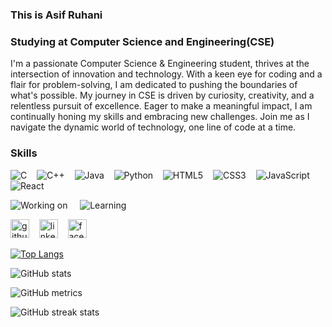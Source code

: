 ### This is Asif Ruhani
### Studying at Computer Science and Engineering(CSE)


I'm a passionate Computer Science & Engineering student, thrives at the intersection of innovation and technology. With a keen eye for coding and a flair for problem-solving, I am dedicated to pushing the boundaries of what's possible. My journey in CSE is driven by curiosity, creativity, and a relentless pursuit of excellence. Eager to make a meaningful impact, I am continually honing my skills and embracing new challenges. Join me as I navigate the dynamic world of technology, one line of code at a time.

### Skills
![C](https://img.shields.io/badge/C-007acc.svg?style=for-the-badge&logo=c&logoColor=white)
&nbsp;&nbsp;
![C++](https://img.shields.io/badge/C++-00599C.svg?style=for-the-badge&logo=c%2B%2B&logoColor=white)
&nbsp;&nbsp;
![Java](https://img.shields.io/badge/Java-ff5722.svg?style=for-the-badge&logo=java&logoColor=white)
&nbsp;&nbsp;
![Python](https://img.shields.io/badge/Python-306998.svg?style=for-the-badge&logo=python&logoColor=yellow)
&nbsp;&nbsp;
![HTML5](https://img.shields.io/badge/HTML5-e34f26.svg?style=for-the-badge&logo=html5&logoColor=white)
&nbsp;&nbsp;
![CSS3](https://img.shields.io/badge/CSS3-264de4.svg?style=for-the-badge&logo=css3&logoColor=white)
&nbsp;&nbsp;
![JavaScript](https://img.shields.io/badge/JavaScript-f0db4f.svg?style=for-the-badge&logo=javascript&logoColor=black)
&nbsp;&nbsp;
![React](https://img.shields.io/badge/React-61dafb.svg?style=for-the-badge&logo=react&logoColor=black)
&nbsp;&nbsp;&nbsp;&nbsp;&nbsp;&nbsp;



![Working on](https://img.shields.io/badge/Currently%20Working%20on-Research%20Project-orange) &nbsp;&nbsp;&nbsp; ![Learning](https://img.shields.io/badge/Learning-React-blue)
&nbsp;&nbsp;&nbsp;&nbsp;&nbsp;&nbsp;



[<img src='https://cdn.jsdelivr.net/npm/simple-icons@3.0.1/icons/github.svg' alt='github' style='height:30px;width:30px;'>](https://github.com/Asif-Ruhani)
&nbsp;&nbsp;
[<img src='https://cdn.jsdelivr.net/npm/simple-icons@3.0.1/icons/linkedin.svg' alt='linkedin' style='height:30px;width:30px;'>](https://www.linkedin.com/in/asif-ruhani-b53884251/)
&nbsp;&nbsp;
[<img src='https://cdn.jsdelivr.net/npm/simple-icons@3.0.1/icons/facebook.svg' alt='facebook' style='height:30px;width:30px;'>](https://www.facebook.com/asif.ruhani.58)
&nbsp;&nbsp;
 

[![Top Langs](https://github-readme-stats.vercel.app/api/top-langs/?username=Asif-Ruhani)](https://github.com/anuraghazra/github-readme-stats)

![GitHub stats](https://github-readme-stats.vercel.app/api?username=Asif-Ruhani&show_icons=true)  

![GitHub metrics](https://metrics.lecoq.io/Asif-Ruhani)  

![GitHub streak stats](https://streak-stats.demolab.com/?user=Asif-Ruhani)  

















